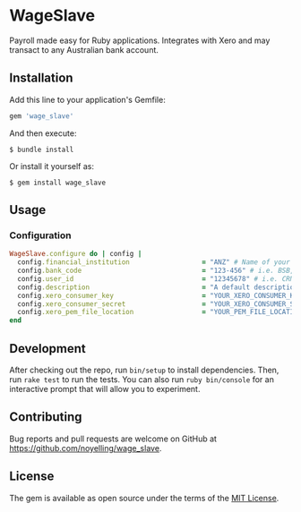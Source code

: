# WageSlave

Payroll made easy for Ruby applications. Integrates with Xero and may transact to any Australian bank account.

## Installation

Add this line to your application's Gemfile:

```ruby
gem 'wage_slave'
```

And then execute:

    $ bundle install

Or install it yourself as:

    $ gem install wage_slave

## Usage

### Configuration

```ruby
WageSlave.configure do | config |
  config.financial_institution                  = "ANZ" # Name of your bank
  config.bank_code                              = "123-456" # i.e. BSB, Sort code etc
  config.user_id                                = "12345678" # i.e. CRN, Acc no. etc
  config.description                            = "A default description for all WageSlave transactions"
  config.xero_consumer_key                      = "YOUR_XERO_CONSUMER_KEY"
  config.xero_consumer_secret                   = "YOUR_XERO_CONSUMER_SECRET"
  config.xero_pem_file_location                 = "YOUR_PEM_FILE_LOCATION"
end
```

## Development

After checking out the repo, run `bin/setup` to install dependencies. Then, run `rake test` to run the tests. You can also run `ruby bin/console` for an interactive prompt that will allow you to experiment.

## Contributing

Bug reports and pull requests are welcome on GitHub at https://github.com/noyelling/wage_slave.

## License

The gem is available as open source under the terms of the [MIT License](http://opensource.org/licenses/MIT).

